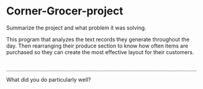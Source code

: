 # Corner-Grocer-project

Summarize the project and what problem it was solving.

This program that analyzes the text records they generate throughout the day. Then rearranging their produce section to know how often items are purchased so they can create the most effective layout for their customers. 

                               ________________________________________________________________________________________
What did you do particularly well?

